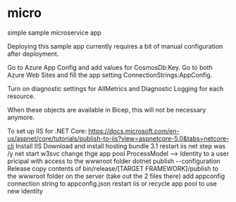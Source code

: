 # micro
simple sample microservice app

Deploying this sample app currently requires a bit of manual configuration after deployment.

Go to Azure App Config and add values for CosmosDb:Key.
Go to both Azure Web Sites and fill the app setting ConnectionStrings:AppConfig.

Turn on diagnostic settings for AllMetrics and Diagnostic Logging for each resource.

When these objects are available in Bicep, this will not be necessary anymore.

To set up IIS for .NET Core: https://docs.microsoft.com/en-us/aspnet/core/tutorials/publish-to-iis?view=aspnetcore-5.0&tabs=netcore-cli
Install IIS
Download and install hosting bundle 3.1
restart iis
net step was /y
net start w3svc
change thge app pool ProcessModel --> Identity to a user pricipal with access to the wwwroot folder
dotnet publish --configuration Release
copy contents of bin/release/[TARGET FRAMEWORK]/publish to the wwwroot folder on the server (take out the 2 files there)
add appconfig connection string to appconfig.json
restart iis or recycle app pool to use new identity
